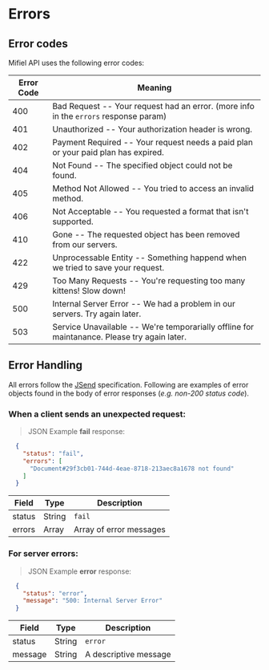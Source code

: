 # Errors

## Error codes

Mifiel API uses the following error codes:

Error Code      | Meaning
--------------- | -------
400 | Bad Request -- Your request had an error. (more info in the `errors` response param)
401 | Unauthorized -- Your authorization header is wrong.
402 | Payment Required -- Your request needs a paid plan or your paid plan has expired.
404 | Not Found -- The specified object could not be found.
405 | Method Not Allowed -- You tried to access an invalid method.
406 | Not Acceptable -- You requested a format that isn't supported.
410 | Gone -- The requested object has been removed from our servers.
422 | Unprocessable Entity -- Something happend when we tried to save your request.
429 | Too Many Requests -- You're requesting too many kittens! Slow down!
500 | Internal Server Error -- We had a problem in our servers. Try again later.
503 | Service Unavailable -- We're temporarially offline for maintanance. Please try again later.

## Error Handling

All errors follow the [JSend](http://labs.omniti.com/labs/jsend) specification. Following are examples of error objects found in the body of error responses (_e.g. non-200 status code_).

### When a client sends an unexpected request:

> JSON Example __fail__ response:

```json
  {
    "status": "fail",
    "errors": [
      "Document#29f3cb01-744d-4eae-8718-213aec8a1678 not found"
    ]
  }
```

Field   | Type    |  Description
------- | ------- | ------------
status  | String  | `fail`
errors  | Array   | Array of error messages

### For server errors:

> JSON Example __error__ response:

```json
  {
    "status": "error",
    "message": "500: Internal Server Error" 
  }
```

Field   | Type    |  Description
------- | ------- | ------------
status  | String  | `error`
message | String  | A descriptive message
